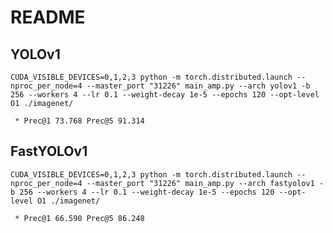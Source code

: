 
# README

## YOLOv1

```shell
CUDA_VISIBLE_DEVICES=0,1,2,3 python -m torch.distributed.launch --nproc_per_node=4 --master_port "31226" main_amp.py --arch yolov1 -b 256 --workers 4 --lr 0.1 --weight-decay 1e-5 --epochs 120 --opt-level O1 ./imagenet/
```

```text
 * Prec@1 73.768 Prec@5 91.314
```

## FastYOLOv1

```shell
CUDA_VISIBLE_DEVICES=0,1,2,3 python -m torch.distributed.launch --nproc_per_node=4 --master_port "31226" main_amp.py --arch fastyolov1 -b 256 --workers 4 --lr 0.1 --weight-decay 1e-5 --epochs 120 --opt-level O1 ./imagenet/
```

```text
 * Prec@1 66.590 Prec@5 86.248
```
